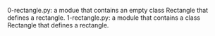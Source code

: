 0-rectangle.py: a modue that contains an empty class Rectangle that defines a rectangle.
1-rectangle.py: a module that contains a class Rectangle that defines a rectangle.
